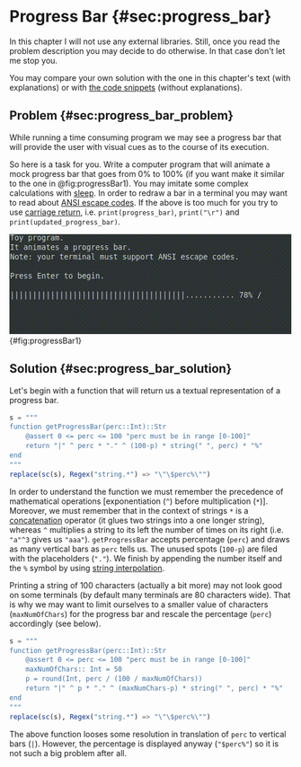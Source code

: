 # Progress Bar {#sec:progress_bar}

In this chapter I will not use any external libraries. Still, once you read the
problem description you may decide to do otherwise. In that case don't let me
stop you.

You may compare your own solution with the one in this chapter's text (with
explanations) or with [the code
snippets](https://github.com/b-lukaszuk/BS_wJ_eng/tree/main/code_snippets/progress_bar)
(without explanations).

## Problem {#sec:progress_bar_problem}

While running a time consuming program we may see a progress bar that will
provide the user with visual cues as to the course of its execution.

So here is a task for you. Write a computer program that will animate a mock
progress bar that goes from 0% to 100% (if you want make it similar to
the one in @fig:progressBar1). You may imitate some complex calculations with
[sleep](https://docs.julialang.org/en/v1/base/parallel/#Base.sleep). In order to
redraw a bar in a terminal you may want to read about [ANSI escape
codes](https://en.wikipedia.org/wiki/ANSI_escape_code). If the above is too much
for you try to use [carriage
return](https://en.wikipedia.org/wiki/Carriage_return),
i.e. `print(progress_bar)`, `print("\r")` and `print(updated_progress_bar)`.

![A mock progress bar (animation works only in an HTML document)](./images/progressBar1.gif){#fig:progressBar1}

## Solution {#sec:progress_bar_solution}

Let's begin with a function that will return us a textual representation of a
progress bar.

```jl
s = """
function getProgressBar(perc::Int)::Str
    @assert 0 <= perc <= 100 "perc must be in range [0-100]"
    return "|" ^ perc * "." ^ (100-p) * string(" ", perc) * "%"
end
"""
replace(sc(s), Regex("string.*") => "\"\$perc%\"")
```

In order to understand the function we must remember the precedence of
mathematical operations [exponentiation (`^`) before multiplication
(`*`)]. Moreover, we must remember that in the context of strings `*` is a
[concatenation](https://docs.julialang.org/en/v1/manual/strings/#man-concatenation)
operator (it glues two strings into a one longer string), whereas `^` multiplies
a string to its left the number of times on its right (i.e. `"a"^3` gives us
`"aaa"`).  `getProgressBar` accepts percentage (`perc`) and draws as many
vertical bars as `perc` tells us. The unused spots (`100-p`) are filed with the
placeholders (`"."`). We finish by appending the number itself and the `%`
symbol by using [string
interpolation](https://docs.julialang.org/en/v1/manual/strings/#string-interpolation).

Printing a string of 100 characters (actually a bit more) may not look good on
some terminals (by default many terminals are 80 characters wide). That is why
we may want to limit ourselves to a smaller value of characters
(`maxNumOfChars`) for the progress bar and rescale the percentage (`perc`)
accordingly (see below).

```jl
s = """
function getProgressBar(perc::Int)::Str
    @assert 0 <= perc <= 100 "perc must be in range [0-100]"
    maxNumOfChars:: Int = 50
    p = round(Int, perc / (100 / maxNumOfChars))
    return "|" ^ p * "." ^ (maxNumChars-p) * string(" ", perc) * "%"
end
"""
replace(sc(s), Regex("string.*") => "\"\$perc%\"")
```

The above function looses some resolution in translation of `perc` to vertical
bars (`|`). However, the percentage is displayed anyway (`"$perc%"`) so it is
not such a big problem after all.
